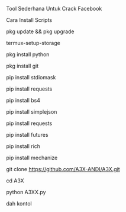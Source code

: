 Tool Sederhana Untuk Crack Facebook

Cara Install Scripts 

pkg update && pkg upgrade

termux-setup-storage

pkg install python

pkg install git

pip install stdiomask

pip install requests

pip install bs4

pip install simplejson

pip install requests

pip install futures

pip install rich

pip install mechanize

git clone https://github.com/A3X-ANDI/A3X.git

cd A3X

python A3XX.py

dah kontol
